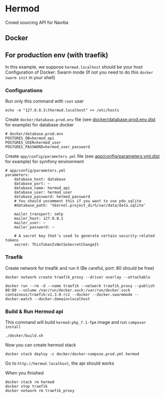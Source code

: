 # Hermod
Crowd sourcing API for Navitia

## Docker

## For production env (with traefik)

In this example, we suppose `hermod.localhost` should be your host
Configuration of Docker: Swarm mode (If not you need to do this `docker swarm init` in your shell)

### Configurations

Run only this command with `root` user
```
echo -e "127.0.0.1\thermod.localhost" >> /etc/hosts
```

Create `docker/database.prod.env` file (see [docker/database.prod.env.dist](docker/database.prod.env.dist) for example) for database docker

```
# docker/database.prod.env
POSTGRES_DB=hermod_api
POSTGRES_USER=hermod_user
POSTGRES_PASSWORD=hermod_user_password
```

Create `app/config/parameters.yml` file (see [app/config/parameters.yml.dist](app/config/parameters.yml.dist) for example) for symfony environment

```
# app/config/parameters.yml
parameters:
    database_host: database
    database_port: ~
    database_name: hermod_api
    database_user: hermod_user
    database_password: hermod_password
    # You should uncomment this if you want to use pdo_sqlite
    #database_path: '%kernel.project_dir%/var/data/data.sqlite'

    mailer_transport: smtp
    mailer_host: 127.0.0.1
    mailer_user: ~
    mailer_password: ~

    # A secret key that's used to generate certain security-related tokens
    secret: ThisTokenIsNotSoSecretChangeIt
```

### Traefik

Create network for treafik and run it (Be careful, port: 80 should be free)

```
docker network create traefik_proxy --driver overlay --attachable
```

```
docker run --rm -d --name traefik --network traefik_proxy --publish 80:80 --volume /var/run/docker.sock:/var/run/docker.sock containous/traefik:v1.3.0-rc2 --docker --docker.swarmmode --docker.watch --docker.domain=localhost
```

### Build & Run Hermod api

This command will build `hermod:php_7.1-fpm` image and run `composer install`
```
./docker/build.sh
```

Now you can create hermod stack
```
docker stack deploy -c docker/docker-compose.prod.yml hermod
```

Go to `http://hermod.localhost`, the api should works

When you finished
```
docker stack rm hermod
docker stop traefik
docker network rm traefik_proxy
```
